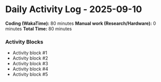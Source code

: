 # Daily Activity Log - 2025-09-10

**Coding (WakaTime):** 80 minutes
**Manual work (Research/Hardware):** 0 minutes
**Total Time:** 80 minutes

### Activity Blocks
- Activity block #1
- Activity block #2
- Activity block #3
- Activity block #4
- Activity block #5
